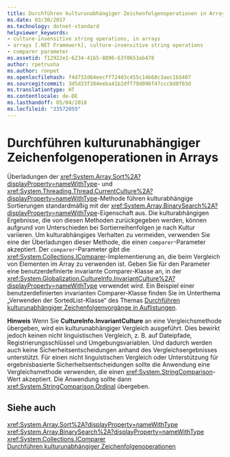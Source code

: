 ```yaml
---
title: Durchführen kulturunabhängiger Zeichenfolgenoperationen in Arrays
ms.date: 03/30/2017
ms.technology: dotnet-standard
helpviewer_keywords:
- culture-insensitive string operations, in arrays
- arrays [.NET Framework], culture-insensitive string operations
- comparer parameter
ms.assetid: f12922e1-6234-4165-8896-63f0653ab478
author: rpetrusha
ms.author: ronpet
ms.openlocfilehash: f4d732d64eecff72403c455c14b68c3aec1b5407
ms.sourcegitcommit: 3d5d33f384eeba41b2dff79d096f47ccc8d8f03d
ms.translationtype: HT
ms.contentlocale: de-DE
ms.lasthandoff: 05/04/2018
ms.locfileid: "33572059"
---
```

# <a name="performing-culture-insensitive-string-operations-in-arrays"></a>Durchführen kulturunabhängiger Zeichenfolgenoperationen in Arrays
Überladungen der <xref:System.Array.Sort%2A?displayProperty=nameWithType>- und <xref:System.Threading.Thread.CurrentCulture%2A?displayProperty=nameWithType>-Methode führen kulturabhängige Sortierungen standardmäßig mit der <xref:System.Array.BinarySearch%2A?displayProperty=nameWithType>-Eigenschaft aus. Die kulturabhängigen Ergebnisse, die von diesen Methoden zurückgegeben werden, können aufgrund von Unterschieden bei Sortierreihenfolgen je nach Kultur variieren. Um kulturabhängiges Verhalten zu vermeiden, verwenden Sie eine der Überladungen dieser Methode, die einen `comparer`-Parameter akzeptiert. Der `comparer`-Parameter gibt die <xref:System.Collections.IComparer>-Implementierung an, die beim Vergleich von Elementen im Array zu verwenden ist. Geben Sie für den Parameter eine benutzerdefinierte invariante Comparer-Klasse an, in der <xref:System.Globalization.CultureInfo.InvariantCulture%2A?displayProperty=nameWithType> verwendet wird. Ein Beispiel einer benutzerdefinierten invarianten Comparer-Klasse finden Sie im Unterthema „Verwenden der SortedList-Klasse“ des Themas [Durchführen kulturunabhängiger Zeichenfolgenvorgänge in Auflistungen](../../../docs/standard/globalization-localization/performing-culture-insensitive-string-operations-in-collections.md).  
  
 **Hinweis** Wenn Sie **CultureInfo.InvariantCulture** an eine Vergleichsmethode übergeben, wird ein kulturunabhängiger Vergleich ausgeführt. Dies bewirkt jedoch keinen nicht linguistischen Vergleich, z. B. auf Dateipfade, Registrierungsschlüssel und Umgebungsvariablen. Und dadurch werden auch keine Sicherheitsentscheidungen anhand des Vergleichsergebnisses unterstützt. Für einen nicht linguistischen Vergleich oder Unterstützung für ergebnisbasierte Sicherheitsentscheidungen sollte die Anwendung eine Vergleichsmethode verwenden, die einen <xref:System.StringComparison>-Wert akzeptiert. Die Anwendung sollte dann <xref:System.StringComparison.Ordinal> übergeben.  
  
## <a name="see-also"></a>Siehe auch  
 <xref:System.Array.Sort%2A?displayProperty=nameWithType>  
 <xref:System.Array.BinarySearch%2A?displayProperty=nameWithType>  
 <xref:System.Collections.IComparer>  
 [Durchführen kulturunabhängiger Zeichenfolgenoperationen](../../../docs/standard/globalization-localization/performing-culture-insensitive-string-operations.md)
